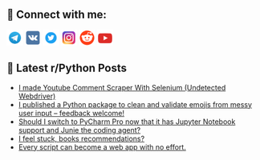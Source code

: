## 🔎 Connect with me:
[<img src="https://github.com/bullbesh/bullbesh/blob/main/images/Telegram.png" width="32" height="32" />](https://t.me/bullbesh)
[<img src="https://github.com/bullbesh/bullbesh/blob/main/images/VK.png" width="32" height="32" />](https://vk.com/bullbesh)
[<img src="https://github.com/bullbesh/bullbesh/blob/main/images/Twitter.png" width="32" height="32" />](https://twitter.com/bullbesh1)
[<img src="https://github.com/bullbesh/bullbesh/blob/main/images/Instagram.png" width="32" height="32" />](https://www.instagram.com/bullbesh)
[<img src="https://github.com/bullbesh/bullbesh/blob/main/images/Reddit.png" width="32" height="32" />](https://www.reddit.com/user/bullbesh)
[<img src="https://github.com/bullbesh/bullbesh/blob/main/images/YouTube.png" width="32" height="32" />](https://www.youtube.com/channel/UCtfjRs6uzgq5mfm8S06WTcg)

## 📕 Latest r/Python Posts
<!-- BLOG-POST-LIST:START -->
- [I made Youtube Comment Scraper With Selenium &lpar;Undetected Webdriver&rpar;](https://www.reddit.com/r/Python/comments/1kijlje/i_made_youtube_comment_scraper_with_selenium/)
- [I published a Python package to clean and validate emojis from messy user input – feedback welcome!](https://www.reddit.com/r/Python/comments/1kii2iw/i_published_a_python_package_to_clean_and/)
- [Should I switch to PyCharm Pro now that it has Jupyter Notebook support and Junie the coding agent?](https://www.reddit.com/r/Python/comments/1kih2m4/should_i_switch_to_pycharm_pro_now_that_it_has/)
- [I feel stuck, books recommendations?](https://www.reddit.com/r/Python/comments/1kif0pz/i_feel_stuck_books_recommendations/)
- [Every script can become a web app with no effort.](https://www.reddit.com/r/Python/comments/1kie6uw/every_script_can_become_a_web_app_with_no_effort/)
<!-- BLOG-POST-LIST:END -->
